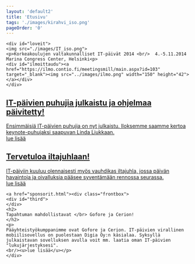 ```yaml
---
layout: 'default2'
title: 'Etusivu'
tags: './images/kirahvi_iso.png'
pageOrder: '0'
---
```

<div class="pageupper">

	<div id="loveit">
	<img src="./images/IT_iso.png">
	<p>Korkeakoulujen valtakunnalliset IT-päivät 2014 <br/>  4.-5.11.2014 Marina Congress Center, Helsinki<p>
	<div id="ilmoittaudu"><a href="https://ilmo.contio.fi/meetingsmill/main.aspx?id=103" target="_blank"><img src="../images/ilmo.png" width="150" height="42"></a></div>	
	</div>
</div>


<div class="pagelower" class="clearfix">
<a href="puhujat.html">
		<div class="frontbox">
			<div id="first">
				</div>
				<h2>
				IT-päivien puhujia julkaistu ja ohjelmaa päivitetty!
				</h2>
				<p>
				Ensimmäisiä IT-päivien puhujia on nyt julkaistu. Iloksemme saamme kertoa keynote-puhujaksi saapuvan Linda Liukkaan. 
				<br/><u>lue lisää</u></p>
	</div>
</a>
	<a href="uutiset/iltajuhla.html">
		<div class="frontbox">
			<div id="second">
			</div>
				<h2>
				Tervetuloa iltajuhlaan!
				</h2>
				<p>
				IT-päiviin kuuluu olennaisesti myös vauhdikas iltajuhla, jossa päivän havaintoja ja oivalluksia pääsee syventämään rennossa seurassa. 
				<br/><u>lue lisää</u></p>
	</div>
</a>


	<a href="sponsorit.html"><div class="frontbox">
	<div id="third">
	</div>
	<h2>
	Tapahtuman mahdollistavat </br> Gofore ja Cerion! 
	</h2>
	<p>
	Pääyhteistyökumppanimme ovat Gofore ja Cerion. IT-päivien virallinen mobiilisovellus on puolestaan Digia Oy:n käsialaa. Syksyllä julkaistavan sovelluksen avulla voit mm. laatia oman IT-päivien "lukujärjestyksesi".
	<br/><u>lue lisää</u></p>
	</div>
</a>
<!--	<a href="puhujat.html">
<div class="frontbox">
	<div id="first">
	</div>
	<h2>
	Pääyhteistyö-<br/>kumppaneina</br> Gofore ja Cerion! 
	</h2>
	<p>
	Kiitollisena ja ylpeinä toivotamme pääyhteistyökumppanimme</br> Goforen ja Cerionin mukaan tiimiin! Digia Oy puolestaan tekee tapahtuman virallisen mobiiliappsin, joka julkaistaan hieman ennen tapahtumaa. Appsissa pääset tekemään omaa "lukujärjestystäsi". 
	</p>
	</div></a>-->
</div>
